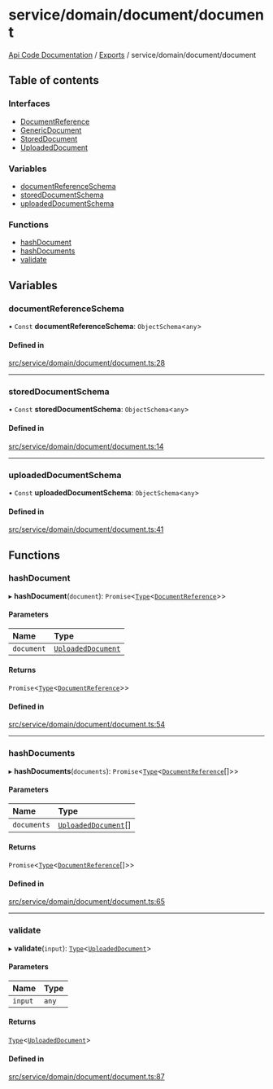 # service/domain/document/document
 
[Api Code Documentation](../README.md) / [Exports](../modules.md) / service/domain/document/document

## Table of contents

### Interfaces

- [DocumentReference](../interfaces/service_domain_document_document.DocumentReference.md)
- [GenericDocument](../interfaces/service_domain_document_document.GenericDocument.md)
- [StoredDocument](../interfaces/service_domain_document_document.StoredDocument.md)
- [UploadedDocument](../interfaces/service_domain_document_document.UploadedDocument.md)

### Variables

- [documentReferenceSchema](service_domain_document_document.md#documentreferenceschema)
- [storedDocumentSchema](service_domain_document_document.md#storeddocumentschema)
- [uploadedDocumentSchema](service_domain_document_document.md#uploadeddocumentschema)

### Functions

- [hashDocument](service_domain_document_document.md#hashdocument)
- [hashDocuments](service_domain_document_document.md#hashdocuments)
- [validate](service_domain_document_document.md#validate)

## Variables

### documentReferenceSchema

• `Const` **documentReferenceSchema**: `ObjectSchema`\<`any`\>

#### Defined in

[src/service/domain/document/document.ts:28](https://github.com/openkfw/TruBudget/blob/965031f/api/src/service/domain/document/document.ts#L28)

___

### storedDocumentSchema

• `Const` **storedDocumentSchema**: `ObjectSchema`\<`any`\>

#### Defined in

[src/service/domain/document/document.ts:14](https://github.com/openkfw/TruBudget/blob/965031f/api/src/service/domain/document/document.ts#L14)

___

### uploadedDocumentSchema

• `Const` **uploadedDocumentSchema**: `ObjectSchema`\<`any`\>

#### Defined in

[src/service/domain/document/document.ts:41](https://github.com/openkfw/TruBudget/blob/965031f/api/src/service/domain/document/document.ts#L41)

## Functions

### hashDocument

▸ **hashDocument**(`document`): `Promise`\<[`Type`](result.md#type)\<[`DocumentReference`](../interfaces/service_domain_document_document.DocumentReference.md)\>\>

#### Parameters

| Name | Type |
| :------ | :------ |
| `document` | [`UploadedDocument`](../interfaces/service_domain_document_document.UploadedDocument.md) |

#### Returns

`Promise`\<[`Type`](result.md#type)\<[`DocumentReference`](../interfaces/service_domain_document_document.DocumentReference.md)\>\>

#### Defined in

[src/service/domain/document/document.ts:54](https://github.com/openkfw/TruBudget/blob/965031f/api/src/service/domain/document/document.ts#L54)

___

### hashDocuments

▸ **hashDocuments**(`documents`): `Promise`\<[`Type`](result.md#type)\<[`DocumentReference`](../interfaces/service_domain_document_document.DocumentReference.md)[]\>\>

#### Parameters

| Name | Type |
| :------ | :------ |
| `documents` | [`UploadedDocument`](../interfaces/service_domain_document_document.UploadedDocument.md)[] |

#### Returns

`Promise`\<[`Type`](result.md#type)\<[`DocumentReference`](../interfaces/service_domain_document_document.DocumentReference.md)[]\>\>

#### Defined in

[src/service/domain/document/document.ts:65](https://github.com/openkfw/TruBudget/blob/965031f/api/src/service/domain/document/document.ts#L65)

___

### validate

▸ **validate**(`input`): [`Type`](result.md#type)\<[`UploadedDocument`](../interfaces/service_domain_document_document.UploadedDocument.md)\>

#### Parameters

| Name | Type |
| :------ | :------ |
| `input` | `any` |

#### Returns

[`Type`](result.md#type)\<[`UploadedDocument`](../interfaces/service_domain_document_document.UploadedDocument.md)\>

#### Defined in

[src/service/domain/document/document.ts:87](https://github.com/openkfw/TruBudget/blob/965031f/api/src/service/domain/document/document.ts#L87)
